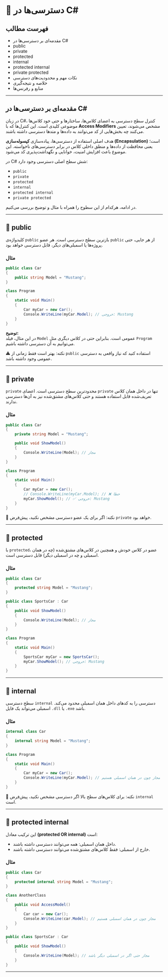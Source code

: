 ﻿# 📝 دسترسی‌ها در C#

## فهرست مطالب
- مقدمه‌ای بر دسترسی‌ها در C#
- public
- private
- protected
- internal
- protected internal
- private protected
- نکات مهم و محدودیت‌های دسترسی
- خلاصه و نتیجه‌گیری
- منابع و رفرنس‌ها

---

## مقدمه‌ای بر دسترسی‌ها در C#

در زبان C#، کنترل سطح دسترسی به اعضای کلاس‌ها، ساختارها و حتی خود کلاس‌ها موضوعی کلیدی است. این کنترل‌ها که با **Access Modifiers** مشخص می‌شوند، تعیین می‌کنند چه بخش‌هایی از کد می‌توانند به داده‌ها و متدها دسترسی داشته باشند.

هدف اصلی استفاده از دسترسی‌ها، پیاده‌سازی **کپسوله‌سازی (Encapsulation)** است؛ یعنی محافظت از داده‌ها و منطق داخلی کلاس در برابر دسترسی‌های ناخواسته. این موضوع باعث افزایش امنیت، خوانایی و نگهداشت‌پذیری کد می‌شود.

در C# شش سطح اصلی دسترسی وجود دارد:
- `public`
- `private`
- `protected`
- `internal`
- `protected internal`
- `private protected`

در ادامه، هرکدام از این سطوح را همراه با مثال و توضیح بررسی می‌کنیم.

---

## 🔹 public

کلیدواژه‌ی `public` بازترین سطح دسترسی است. هر عضو `public` از هر جایی، حتی پروژه‌ها یا اسمبلی‌های دیگر، قابل دسترسی خواهد بود.

### مثال
```csharp
public class Car
{
    public string Model = "Mustang";
}

class Program
{
    static void Main()
    {
        Car myCar = new Car();
        Console.WriteLine(myCar.Model); // خروجی: Mustang
    }
}
```

**توضیح:**  
در این مثال، فیلد `Model` عمومی است. بنابراین حتی در کلاس دیگری مثل `Program` می‌توانیم به آن دسترسی داشته باشیم.  

⚠️ نکته: بهتر است فقط زمانی از `public` استفاده کنید که نیاز واقعی به دسترسی عمومی وجود داشته باشد.

---

## 🔹 private

`private` محدودترین سطح دسترسی است. اعضای `private` تنها در داخل همان کلاس تعریف‌شده قابل استفاده هستند و حتی کلاس‌های مشتق‌شده نیز به آن‌ها دسترسی ندارند.

### مثال
```csharp
public class Car
{
    private string Model = "Mustang";

    public void ShowModel()
    {
        Console.WriteLine(Model); // مجاز
    }
}

class Program
{
    static void Main()
    {
        Car myCar = new Car();
        // Console.WriteLine(myCar.Model); // ❌ خطا
        myCar.ShowModel(); // ✅ خروجی: Mustang
    }
}
```

📌 نکته: اگر برای یک عضو دسترسی مشخص نکنید، پیش‌فرض `private` خواهد بود.

---

## 🔹 protected

با `protected`، عضو در کلاس خودش و همچنین در کلاس‌های مشتق‌شده (چه در همان اسمبلی و چه در اسمبلی دیگر) قابل دسترسی است.

### مثال
```csharp
public class Car
{
    protected string Model = "Mustang";
}

public class SportsCar : Car
{
    public void ShowModel()
    {
        Console.WriteLine(Model); // مجاز
    }
}

class Program
{
    static void Main()
    {
        SportsCar myCar = new SportsCar();
        myCar.ShowModel(); // خروجی: Mustang
    }
}
```

---

## 🔹 internal

سطح دسترسی `internal` دسترسی را به کدهای داخل همان اسمبلی محدود می‌کند. اسمبلی می‌تواند یک فایل `.dll` یا `.exe` باشد.

### مثال
```csharp
internal class Car
{
    internal string Model = "Mustang";
}

class Program
{
    static void Main()
    {
        Car myCar = new Car();
        Console.WriteLine(myCar.Model); // مجاز چون در همان اسمبلی هستیم
    }
}
```

📌 نکته: برای کلاس‌های سطح بالا اگر دسترسی مشخص نکنید، پیش‌فرض `internal` است.

---

## 🔹 protected internal

این ترکیب معادل **(protected OR internal)** است:

- داخل همان اسمبلی: همه می‌توانند دسترسی داشته باشند.  
- خارج از اسمبلی: فقط کلاس‌های مشتق‌شده می‌توانند دسترسی داشته باشند.

### مثال
```csharp
public class Car
{
    protected internal string Model = "Mustang";
}

class AnotherClass
{
    public void AccessModel()
    {
        Car car = new Car();
        Console.WriteLine(car.Model); // مجاز چون در همان اسمبلی هستیم
    }
}

public class SportsCar : Car
{
    public void ShowModel()
    {
        Console.WriteLine(Model); // مجاز حتی اگر در اسمبلی دیگر باشد
    }
}
```

---
